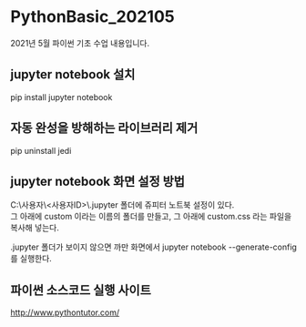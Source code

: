 # PythonBasic_202105
2021년 5월 파이썬 기초 수업 내용입니다.
  
## jupyter notebook 설치  
pip install jupyter notebook

## 자동 완성을 방해하는 라이브러리 제거
pip uninstall jedi

## jupyter notebook 화면 설정 방법  
C:\사용자\\<사용자ID>\\.jupyter 폴더에 쥬피터 노트북 설정이 있다.  
그 아래에 custom 이라는 이름의 폴더를 만들고, 그 아래에 custom.css 라는 파일을 복사해 넣는다.

.jupyter 폴더가 보이지 않으면 까만 화면에서 jupyter notebook --generate-config를 실행한다.

## 파이썬 소스코드 실행 사이트 
http://www.pythontutor.com/
